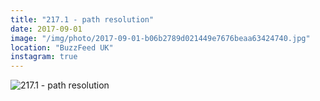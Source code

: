 ```yaml
---
title: "217.1 - path resolution"
date: 2017-09-01
image: "/img/photo/2017-09-01-b06b2789d021449e7676beaa63424740.jpg"
location: "BuzzFeed UK"
instagram: true
---
```


![217.1 - path resolution](/img/photo/2017-09-01-b06b2789d021449e7676beaa63424740.jpg)
